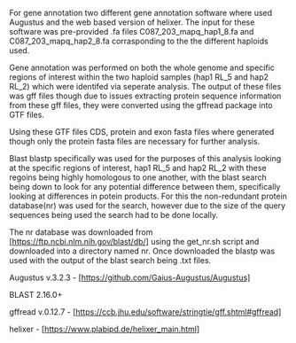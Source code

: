 For gene annotation two different gene annotation software where used Augustus and the web based version of helixer. The input for these software was pre-provided .fa files C087_203_mapq_hap1_8.fa and C087_203_mapq_hap2_8.fa corrasponding to the the different haploids used. 

Gene annotation was performed on both the whole genome and specific regions of interest within the two haploid samples (hap1 RL_5 and hap2 RL_2) which were identifed via seperate analysis. The output of these files was gff files though due to issues extracting protein sequence information from these gff files, they were converted using the gffread package into GTF files.

Using these GTF files CDS, protein and exon fasta files where generated though only the protein fasta files are necessary for further analysis. 

Blast 
blastp specifically was used for the purposes of this analysis looking at the specific regions of interest, hap1 RL_5 and hap2 RL_2 with these regoins being highly homologous to one another, with the blast search being down to look for any potential difference between them, specifically looking at differences in potein products. For this the non-redundant protein database(nr) was used for the search, however due to the size of the query sequences being used the search had to be done locally.

The nr database was downloaded from [https://ftp.ncbi.nlm.nih.gov/blast/db/] using the get_nr.sh script and downloaded into a directory named nr. Once downloaded the blastp was used with the output of the blast search being .txt files.












Augustus v.3.2.3 - [https://github.com/Gaius-Augustus/Augustus]

 BLAST 2.16.0+

gffread v.0.12.7 - [https://ccb.jhu.edu/software/stringtie/gff.shtml#gffread]

helixer - [https://www.plabipd.de/helixer_main.html]
